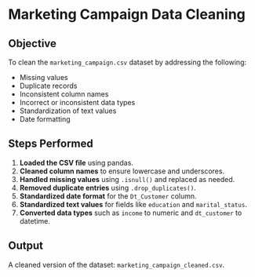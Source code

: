 # Marketing Campaign Data Cleaning

## Objective
To clean the `marketing_campaign.csv` dataset by addressing the following:
- Missing values
- Duplicate records
- Inconsistent column names
- Incorrect or inconsistent data types
- Standardization of text values
- Date formatting

## Steps Performed
1. **Loaded the CSV file** using pandas.
2. **Cleaned column names** to ensure lowercase and underscores.
3. **Handled missing values** using `.isnull()` and replaced as needed.
4. **Removed duplicate entries** using `.drop_duplicates()`.
5. **Standardized date format** for the `Dt_Customer` column.
6. **Standardized text values** for fields like `education` and `marital_status`.
7. **Converted data types** such as `income` to numeric and `dt_customer` to datetime.

## Output
A cleaned version of the dataset: `marketing_campaign_cleaned.csv`.

